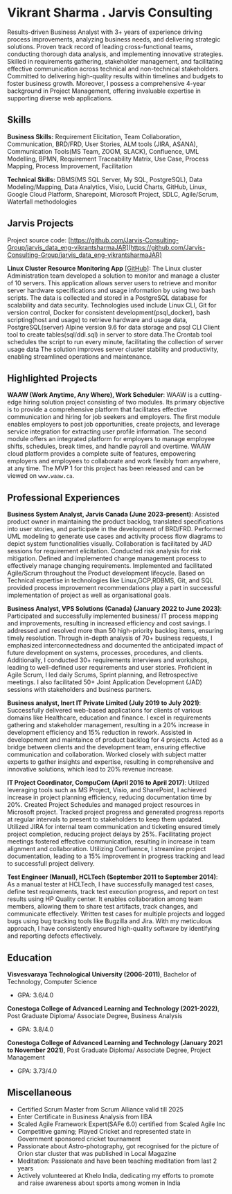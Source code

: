 # Vikrant Sharma . Jarvis Consulting

Results-driven Business Analyst with 3+ years of experience driving process improvements, analyzing business needs, and delivering strategic solutions. Proven track record of leading cross-functional teams, conducting thorough data analysis, and implementing innovative strategies. Skilled in requirements gathering, stakeholder management, and facilitating effective communication across technical and non-technical stakeholders. Committed to delivering high-quality results within timelines and budgets to foster business growth. Moreover, I possess a comprehensive 4-year background in Project Management, offering invaluable expertise in supporting diverse web applications.

## Skills

**Business Skills:** Requirement Elicitation, Team Collaboration, Communication, BRD/FRD, User Stories, ALM tools (JIRA, ASANA), Communication Tools(MS Team, ZOOM, SLACK), Confluence, UML Modelling, BPMN, Requirement Traceability Matrix, Use Case, Process Mapping, Process Improvement, Facilitation

**Technical Skills:** DBMS(MS SQL Server, My SQL, PostgreSQL), Data Modeling/Mapping, Data Analytics, Visio, Lucid Charts, GitHub, Linux, Google Cloud Platform, Sharepoint, Microsoft Project, SDLC, Agile/Scrum, Waterfall methodologies

## Jarvis Projects

Project source code: [https://github.com/Jarvis-Consulting-Group/jarvis_data_eng-vikrantsharmaJAR](https://github.com/Jarvis-Consulting-Group/jarvis_data_eng-vikrantsharmaJAR)


**Linux Cluster Resource Monitoring App** [[GitHub](https://github.com/Jarvis-Consulting-Group/jarvis_data_eng-vikrantsharmaJAR/tree/masterhttps://github.com/Jarvis-Consulting-Group/jarvis_data_eng-vikrantsharmaJAR)]: The Linux cluster Administration team developed a solution to monitor and manage a cluster of 10 servers. This application allows server users to retrieve and monitor server hardware specifications and usage information by using two bash scripts. The data is collected and stored in a PostgreSQL database for scalability and data security. Technologies used include Linux CLI, Git for version control, Docker for consistent development(psql_docker), bash scripting(host and usage) to retrieve hardware and usage data,  PostgreSQL(server) Alpine version 9.6 for data storage and psql CLI Client tool to create tables(sql/ddl.sql) in server to store data.The Crontab tool schedules the script to run every minute, facilitating the collection of server usage data The solution improves server cluster stability and productivity, enabling streamlined operations and maintenance.


## Highlighted Projects
**WAAW (Work Anytime, Any Where), Work Scheduler**: WAAW is a cutting-edge hiring solution project consisting of two modules. Its primary objective is to provide a comprehensive platform that facilitates effective communication and hiring for job seekers and employers. The first module enables employers to post job opportunities, create projects, and leverage service integration for extracting user profile information. The second module offers an integrated platform for employers to manage employee shifts, schedules, break times, and handle payroll and overtime. WAAW cloud platform provides a complete suite of features, empowering employers and employees to collaborate and work flexibly from anywhere, at any time. The MVP 1 for this project has been released and can be viewed on `www.waaw.ca`.


## Professional Experiences

**Business System Analyst, Jarvis Canada (June 2023-present)**: Assisted product owner in maintaining the product backlog, translated specifications into user stories, and participate in the development of BRD/FRD. Performed UML modeling to generate use cases and activity process flow diagrams to depict system functionalities visually. Collaboration is facilitated by JAD sessions for requirement elicitation. Conducted risk analysis for risk mitigation. Defined and implemented change management process to effectively manage changing requirements. Implemented and facilitated Agile/Scrum throughout the Product development lifecycle. Based on Technical expertise in technologies like Linux,GCP,RDBMS, Git, and SQL provided process improvement recommendations play a part in successful implementation of project as well as organisational goals.

**Business Analyst, VPS Solutions (Canada) (January 2022 to June 2023)**: Participated and successfully implemented business/ IT process mapping and improvements, resulting in increased efficiency and cost savings. I addressed and resolved more than 50 high-priority backlog items, ensuring timely resolution. Through in-depth analysis of 70+ business requests, I emphasized interconnectedness and documented the anticipated impact of future development on systems, processes, procedures, and clients. Additionally, I conducted 30+ requirements interviews and workshops, leading to well-defined user requirements and user stories. Proficient in Agile Scrum, I led daily Scrums, Sprint planning, and Retrospective meetings. I also facilitated 50+ Joint Application Development (JAD) sessions with stakeholders and business partners.

**Business analyst, Inert IT Private Limited (July 2019 to July 2021)**: Successfully delivered web-based applications for clients of various domains like Healthcare, education and finance. I excel in requirements gathering and stakeholder management, resulting in a 20% increase in development efficiency and 15% reduction in rework. Assisted in developement and maintaince of product backlog for 4 projects. Acted as a bridge between clients and the development team, ensuring effective communication and collaboration. Worked closely with subject matter experts to gather insights and expertise, resulting in comprehensive and innovative solutions, which lead to 20% revenue increase.

**IT Project Coordinator, CompuCom (April 2016 to April 2017)**: Utilized leveraging tools such as MS Project, Visio, and SharePoint, I achieved increase in project planning efficiency, reducing documentation time by 20%. Created Project Schedules and managed project resources in Microsoft project. Tracked project progress and generated progress reports at regular intervals to present to stakeholders to keep them updated. Utilized JIRA for internal team communication and ticketing  ensured timely project completion, reducing project delays by 25%. Facilitating project meetings fostered effective communication, resulting in increase in team alignment and collaboration. Utilizing Confluence, I streamline project documentation, leading to a 15% improvement in progress tracking and lead to successfull project delivery.

**Test Engineer (Manual), HCLTech (September 2011 to September 2014)**: As a manual tester at HCLTech, I have successfully managed test cases, define test requirements, track test execution progress, and report on test results using HP Quality center. It enables collaboration among team members, allowing them to share test artifacts, track changes, and communicate effectively. Written test cases for multiple projects and logged bugs using bug tracking tools like Bugzilla and Jira. With my meticulous approach, I have consistently ensured high-quality software by identifying and reporting defects effectively.


## Education
**Visvesvaraya Technological University (2006-2011)**, Bachelor of Technology,  Computer Science
- GPA: 3.6/4.0

**Conestoga College of Advanced Learning and Technology (2021-2022)**, Post Graduate Diploma/ Associate Degree, Business Analysis
- GPA: 3.8/4.0

**Conestoga College of Advanced Learning and Technology (January 2021 to November 2021)**, Post Graduate Diploma/ Associate Degree, Project Management
- GPA: 3.73/4.0


## Miscellaneous
- Certified Scrum Master from Scrum Alliance valid till 2025
- Enter Certificate in Business Analysis from IIBA
- Scaled Agile Framework Expert(SAFe 6.0) certified from Scaled Agile Inc
- Competitive gaming; Played Cricket and represented state in Government sponsored cricket tournament
- Passionate about Astro-photography, got recognised for the picture of Orion star cluster that was published in Local Magazine 
- Meditation: Passionate and have been teaching meditation from last 2 years
- Actively volunteered at Khelo India, dedicating my efforts to promote and raise awareness about sports among women in India